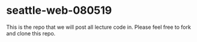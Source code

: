 # seattle-web-080519

This is the repo that we will post all lecture code in. Please feel free to fork and clone this repo.


